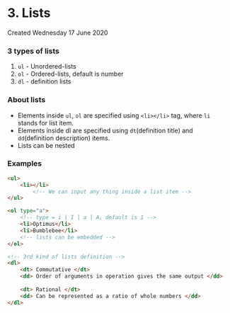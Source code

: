 # 3. Lists
Created Wednesday 17 June 2020

### 3 types of lists
1. ``ul`` - Unordered-lists
2. ``ol`` - Ordered-lists, default is number
3. ``dl`` - definition lists

### About lists
* Elements inside `ul`, `ol` are specified using `<li></li>` tag, where ``li`` stands for list item.
* Elements inside dl are specified using ``dt``(definition title) and ``dd``(definition description) items.
* Lists can be nested

### Examples
```html
<ul>
	<li></li>
		<!-- We can input any thing inside a list item -->
</ul>
```
```html
<ol type="a">
	<!-- type = i | I | a | A, default is 1 -->
	<li>Optimus</li>
	<li>Bumblebee</li>
	<!-- lists can be embedded -->
</ol>
```
```html
<!-- 3rd kind of lists definition -->
<dl>
	<dt> Commutative </dt>
	<dd> Order of arguments in operation gives the same output </dd>
	
	<dt> Rational </dt>
	<dd> Can be represented as a ratio of whole numbers </dd>
</dl>
```